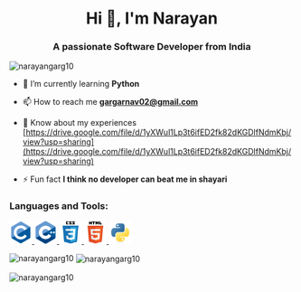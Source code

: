 <h1 align="center">Hi 👋, I'm Narayan</h1>
<h3 align="center">A passionate Software Developer from India</h3>

<p align="left"> <img src="https://komarev.com/ghpvc/?username=narayangarg10&label=Profile%20views&color=0e75b6&style=flat" alt="narayangarg10" /> </p>



- 🌱 I’m currently learning **Python**

- 📫 How to reach me **gargarnav02@gmail.com**

- 📄 Know about my experiences [https://drive.google.com/file/d/1yXWul1Lp3t6ifED2fk82dKGDlfNdmKbj/view?usp=sharing](https://drive.google.com/file/d/1yXWul1Lp3t6ifED2fk82dKGDlfNdmKbj/view?usp=sharing)

- ⚡ Fun fact **I think no developer can beat me in shayari**


<p align="left">
</p>

<h3 align="left">Languages and Tools:</h3>
<p align="left"> <a href="https://www.cprogramming.com/" target="_blank" rel="noreferrer"> <img src="https://raw.githubusercontent.com/devicons/devicon/master/icons/c/c-original.svg" alt="c" width="40" height="40"/> </a> <a href="https://www.w3schools.com/cpp/" target="_blank" rel="noreferrer"> <img src="https://raw.githubusercontent.com/devicons/devicon/master/icons/cplusplus/cplusplus-original.svg" alt="cplusplus" width="40" height="40"/> </a> <a href="https://www.w3schools.com/css/" target="_blank" rel="noreferrer"> <img src="https://raw.githubusercontent.com/devicons/devicon/master/icons/css3/css3-original-wordmark.svg" alt="css3" width="40" height="40"/> </a> <a href="https://www.w3.org/html/" target="_blank" rel="noreferrer"> <img src="https://raw.githubusercontent.com/devicons/devicon/master/icons/html5/html5-original-wordmark.svg" alt="html5" width="40" height="40"/> </a> <a href="https://www.python.org" target="_blank" rel="noreferrer"> <img src="https://raw.githubusercontent.com/devicons/devicon/master/icons/python/python-original.svg" alt="python" width="40" height="40"/> </a> </p>

<p><img align="left" src="https://github-readme-stats.vercel.app/api/top-langs?username=narayangarg10&show_icons=true&locale=en&layout=compact" alt="narayangarg10" /></p>

<p>&nbsp;<img align="center" src="https://github-readme-stats.vercel.app/api?username=narayangarg10&show_icons=true&locale=en" alt="narayangarg10" /></p>

<p><img align="center" src="https://github-readme-streak-stats.herokuapp.com/?user=narayangarg10&" alt="narayangarg10" /></p>
